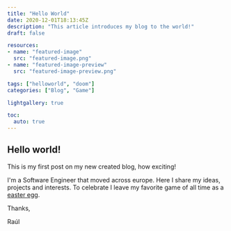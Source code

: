 ```yaml
---
title: "Hello World"
date: 2020-12-01T18:13:45Z
description: "This article introduces my blog to the world!"
draft: false

resources:
- name: "featured-image"
  src: "featured-image.png"
- name: "featured-image-preview"
  src: "featured-image-preview.png"

tags: ["helloworld", "doom"]
categories: ["Blog", "Game"]

lightgallery: true

toc:
  auto: true
---
```


## Hello world!

This is my first post on my new created blog, how exciting!

I'm a Software Engineer that moved across europe. Here I share my ideas, projects and interests.
To celebrate I leave my favorite game of all time as a [easter egg](https://dos.zone/doom-dec-1993/).

<!--more-->
<!-- ## Easter Egg -->
<!-- {{/*< doomjs >*/}} -->

Thanks,

Raúl
